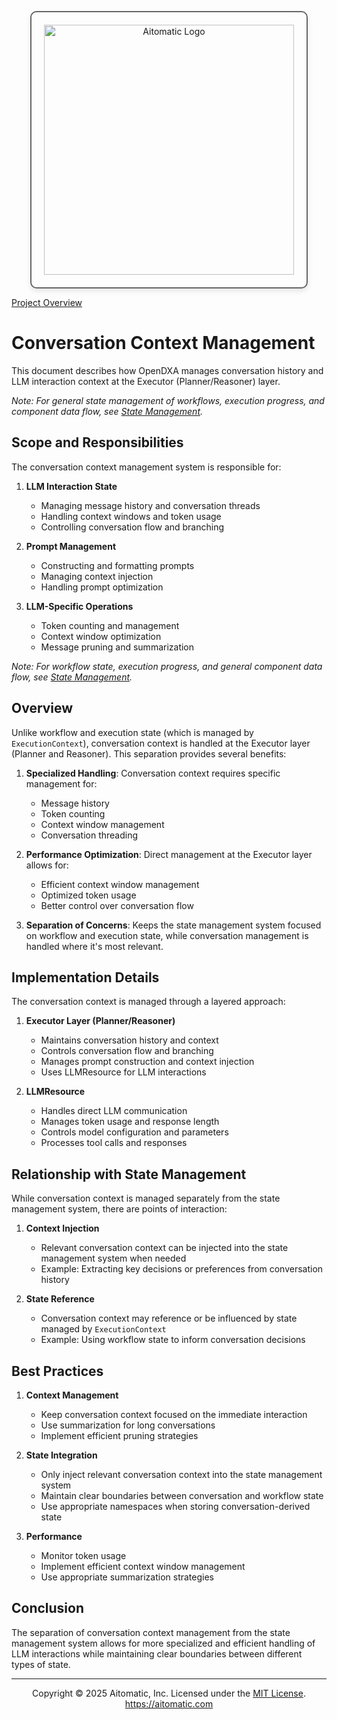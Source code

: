 <!-- markdownlint-disable MD041 -->
<!-- markdownlint-disable MD033 -->
<p align="center">
  <img src="https://cdn.prod.website-files.com/62a10970901ba826988ed5aa/62d942adcae82825089dabdb_aitomatic-logo-black.png" alt="Aitomatic Logo" width="400" style="border: 2px solid #666; border-radius: 10px; padding: 20px; box-shadow: 0 4px 8px rgba(0,0,0,0.1);"/>
</p>

[Project Overview](../../README.md)

# Conversation Context Management

This document describes how OpenDXA manages conversation history and LLM interaction context at the Executor (Planner/Reasoner) layer.

*Note: For general state management of workflows, execution progress, and component data flow, see [State Management](../core-concepts/state-management.md).*

## Scope and Responsibilities

The conversation context management system is responsible for:

1. **LLM Interaction State**
   - Managing message history and conversation threads
   - Handling context windows and token usage
   - Controlling conversation flow and branching

2. **Prompt Management**
   - Constructing and formatting prompts
   - Managing context injection
   - Handling prompt optimization

3. **LLM-Specific Operations**
   - Token counting and management
   - Context window optimization
   - Message pruning and summarization

*Note: For workflow state, execution progress, and general component data flow, see [State Management](../core-concepts/state-management.md).*

## Overview

Unlike workflow and execution state (which is managed by `ExecutionContext`), conversation context is handled at the Executor layer (Planner and Reasoner). This separation provides several benefits:

1. **Specialized Handling**: Conversation context requires specific management for:
   - Message history
   - Token counting
   - Context window management
   - Conversation threading

2. **Performance Optimization**: Direct management at the Executor layer allows for:
   - Efficient context window management
   - Optimized token usage
   - Better control over conversation flow

3. **Separation of Concerns**: Keeps the state management system focused on workflow and execution state, while conversation management is handled where it's most relevant.

## Implementation Details

The conversation context is managed through a layered approach:

1. **Executor Layer (Planner/Reasoner)**
   - Maintains conversation history and context
   - Controls conversation flow and branching
   - Manages prompt construction and context injection
   - Uses LLMResource for LLM interactions

2. **LLMResource**
   - Handles direct LLM communication
   - Manages token usage and response length
   - Controls model configuration and parameters
   - Processes tool calls and responses

## Relationship with State Management

While conversation context is managed separately from the state management system, there are points of interaction:

1. **Context Injection**
   - Relevant conversation context can be injected into the state management system when needed
   - Example: Extracting key decisions or preferences from conversation history

2. **State Reference**
   - Conversation context may reference or be influenced by state managed by `ExecutionContext`
   - Example: Using workflow state to inform conversation decisions

## Best Practices

1. **Context Management**
   - Keep conversation context focused on the immediate interaction
   - Use summarization for long conversations
   - Implement efficient pruning strategies

2. **State Integration**
   - Only inject relevant conversation context into the state management system
   - Maintain clear boundaries between conversation and workflow state
   - Use appropriate namespaces when storing conversation-derived state

3. **Performance**
   - Monitor token usage
   - Implement efficient context window management
   - Use appropriate summarization strategies

## Conclusion

The separation of conversation context management from the state management system allows for more specialized and efficient handling of LLM interactions while maintaining clear boundaries between different types of state.

---
<p align="center">
Copyright © 2025 Aitomatic, Inc. Licensed under the <a href="../../LICENSE.md">MIT License</a>.
<br/>
<a href="https://aitomatic.com">https://aitomatic.com</a>
</p> 